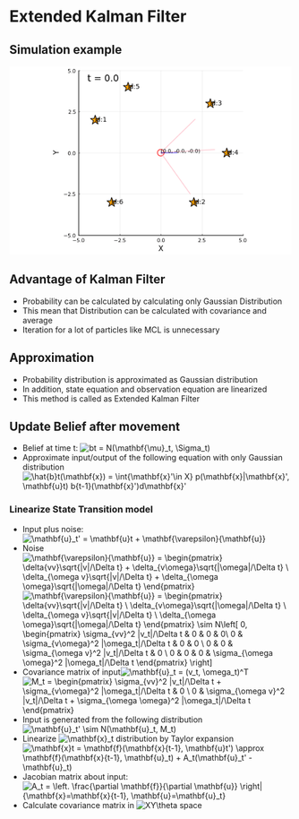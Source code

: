 # Extended Kalman Filter

## Simulation example
![](anime_ekf.gif)  

## Advantage of Kalman Filter
* Probability can be calculated by calculating only Gaussian Distribution  
* This mean that Distribution can be calculated with covariance and average  
* Iteration for a lot of particles like MCL is unnecessary  

## Approximation
* Probability distribution is approximated as Gaussian distribution  
* In addition, state equation and observation equation are linearized  
* This method is called as Extended Kalman Filter  

## Update Belief after movement
* Belief at time t: ![bt = N(\mathbf{\mu}_t, \Sigma_t)
](https://render.githubusercontent.com/render/math?math=%5Clarge+%5Cdisplaystyle+bt+%3D+N%28%5Cmathbf%7B%5Cmu%7D_t%2C+%5CSigma_t%29%0A)  
* Approximate input/output of the following equation with only Gaussian distribution  
![\hat{b}_t(\mathbf{x}) = \int_{\mathbf{x}'\in X} p(\mathbf{x}|\mathbf{x}', \mathbf{u}_t) b_{t-1}(\mathbf{x}')d\mathbf{x}'
](https://render.githubusercontent.com/render/math?math=%5Clarge+%5Cdisplaystyle+%5Chat%7Bb%7D_t%28%5Cmathbf%7Bx%7D%29+%3D+%5Cint_%7B%5Cmathbf%7Bx%7D%27%5Cin+X%7D+p%28%5Cmathbf%7Bx%7D%7C%5Cmathbf%7Bx%7D%27%2C+%5Cmathbf%7Bu%7D_t%29+b_%7Bt-1%7D%28%5Cmathbf%7Bx%7D%27%29d%5Cmathbf%7Bx%7D%27%0A)  
### Linearize State Transition model
* Input plus noise: ![\mathbf{u}_t' = \mathbf{u}_t + \mathbf{\varepsilon}_{\mathbf{u}}
](https://render.githubusercontent.com/render/math?math=%5Clarge+%5Cdisplaystyle+%5Cmathbf%7Bu%7D_t%27+%3D+%5Cmathbf%7Bu%7D_t+%2B+%5Cmathbf%7B%5Cvarepsilon%7D_%7B%5Cmathbf%7Bu%7D%7D%0A)  
* Noise  
![\mathbf{\varepsilon}_{\mathbf{u}} = \begin{pmatrix}
\delta_{vv}\sqrt{|v|/\Delta t} + \delta_{v\omega}\sqrt{|\omega|/\Delta t} \\
\delta_{\omega v}\sqrt{|v|/\Delta t} + \delta_{\omega \omega}\sqrt{|\omega|/\Delta t}
\end{pmatrix}
](https://render.githubusercontent.com/render/math?math=%5Clarge+%5Cdisplaystyle+%5Cmathbf%7B%5Cvarepsilon%7D_%7B%5Cmathbf%7Bu%7D%7D+%3D+%5Cbegin%7Bpmatrix%7D%0A%5Cdelta_%7Bvv%7D%5Csqrt%7B%7Cv%7C%2F%5CDelta+t%7D+%2B+%5Cdelta_%7Bv%5Comega%7D%5Csqrt%7B%7C%5Comega%7C%2F%5CDelta+t%7D+%5C%5C%0A%5Cdelta_%7B%5Comega+v%7D%5Csqrt%7B%7Cv%7C%2F%5CDelta+t%7D+%2B+%5Cdelta_%7B%5Comega+%5Comega%7D%5Csqrt%7B%7C%5Comega%7C%2F%5CDelta+t%7D%0A%5Cend%7Bpmatrix%7D%0A)  
![\mathbf{\varepsilon}_{\mathbf{u}} = \begin{pmatrix}
\delta_{vv}\sqrt{|v|/\Delta t} \\
 \delta_{v\omega}\sqrt{|\omega|/\Delta t} \\
\delta_{\omega v}\sqrt{|v|/\Delta t} \\
 \delta_{\omega \omega}\sqrt{|\omega|/\Delta t}
\end{pmatrix} \sim N\left[ 0, \begin{pmatrix}
\sigma_{vv}^2 |v_t|/\Delta t & 0 & 0 & 0\\
0 & \sigma_{v\omega}^2 |\omega_t|/\Delta t & 0 & 0 \\
0 & 0 & \sigma_{\omega v}^2 |v_t|/\Delta t & 0 \\
0 & 0 & 0 & \sigma_{\omega \omega}^2 |\omega_t|/\Delta t
\end{pmatrix} \right]
](https://render.githubusercontent.com/render/math?math=%5Clarge+%5Cdisplaystyle+%5Cmathbf%7B%5Cvarepsilon%7D_%7B%5Cmathbf%7Bu%7D%7D+%3D+%5Cbegin%7Bpmatrix%7D%0A%5Cdelta_%7Bvv%7D%5Csqrt%7B%7Cv%7C%2F%5CDelta+t%7D+%5C%5C%0A+%5Cdelta_%7Bv%5Comega%7D%5Csqrt%7B%7C%5Comega%7C%2F%5CDelta+t%7D+%5C%5C%0A%5Cdelta_%7B%5Comega+v%7D%5Csqrt%7B%7Cv%7C%2F%5CDelta+t%7D+%5C%5C%0A+%5Cdelta_%7B%5Comega+%5Comega%7D%5Csqrt%7B%7C%5Comega%7C%2F%5CDelta+t%7D%0A%5Cend%7Bpmatrix%7D+%5Csim+N%5Cleft%5B+0%2C+%5Cbegin%7Bpmatrix%7D%0A%5Csigma_%7Bvv%7D%5E2+%7Cv_t%7C%2F%5CDelta+t+%26+0+%26+0+%26+0%5C%5C%0A0+%26+%5Csigma_%7Bv%5Comega%7D%5E2+%7C%5Comega_t%7C%2F%5CDelta+t+%26+0+%26+0+%5C%5C%0A0+%26+0+%26+%5Csigma_%7B%5Comega+v%7D%5E2+%7Cv_t%7C%2F%5CDelta+t+%26+0+%5C%5C%0A0+%26+0+%26+0+%26+%5Csigma_%7B%5Comega+%5Comega%7D%5E2+%7C%5Comega_t%7C%2F%5CDelta+t%0A%5Cend%7Bpmatrix%7D+%5Cright%5D%0A)  
* Covariance matrix of input![\mathbf{u}_t = (v_t, \omega_t)^T](https://render.githubusercontent.com/render/math?math=%5Clarge+%5Cdisplaystyle+%5Cmathbf%7Bu%7D_t+%3D+%28v_t%2C+%5Comega_t%29%5ET)  
![M_t = \begin{pmatrix}
\sigma_{vv}^2 |v_t|/\Delta t + \sigma_{v\omega}^2 |\omega_t|/\Delta t & 0 \\
0 & \sigma_{\omega v}^2 |v_t|/\Delta t + \sigma_{\omega \omega}^2 |\omega_t|/\Delta t
\end{pmatrix}](https://render.githubusercontent.com/render/math?math=%5Clarge+%5Cdisplaystyle+M_t+%3D+%5Cbegin%7Bpmatrix%7D%0A%5Csigma_%7Bvv%7D%5E2+%7Cv_t%7C%2F%5CDelta+t+%2B+%5Csigma_%7Bv%5Comega%7D%5E2+%7C%5Comega_t%7C%2F%5CDelta+t+%26+0+%5C%5C%0A0+%26+%5Csigma_%7B%5Comega+v%7D%5E2+%7Cv_t%7C%2F%5CDelta+t+%2B+%5Csigma_%7B%5Comega+%5Comega%7D%5E2+%7C%5Comega_t%7C%2F%5CDelta+t%0A%5Cend%7Bpmatrix%7D)  
* Input is generated from the following distribution  
![\mathbf{u}_t' \sim N(\mathbf{u}_t, M_t)](https://render.githubusercontent.com/render/math?math=%5Clarge+%5Cdisplaystyle+%5Cmathbf%7Bu%7D_t%27+%5Csim+N%28%5Cmathbf%7Bu%7D_t%2C+M_t%29)  
* Linearize ![\mathbf{x}_t
](https://render.githubusercontent.com/render/math?math=%5Clarge+%5Cdisplaystyle+%5Cmathbf%7Bx%7D_t%0A) distribution by Taylor expansion  
![\mathbf{x}_t = \mathbf{f}(\mathbf{x}_{t-1}, \mathbf{u}_t') \approx \mathbf{f}(\mathbf{x}_{t-1}, \mathbf{u}_t) + A_t(\mathbf{u}_t' - \mathbf{u}_t)
](https://render.githubusercontent.com/render/math?math=%5Clarge+%5Cdisplaystyle+%5Cmathbf%7Bx%7D_t+%3D+%5Cmathbf%7Bf%7D%28%5Cmathbf%7Bx%7D_%7Bt-1%7D%2C+%5Cmathbf%7Bu%7D_t%27%29+%5Capprox+%5Cmathbf%7Bf%7D%28%5Cmathbf%7Bx%7D_%7Bt-1%7D%2C+%5Cmathbf%7Bu%7D_t%29+%2B+A_t%28%5Cmathbf%7Bu%7D_t%27+-+%5Cmathbf%7Bu%7D_t%29%0A)  
* Jacobian matrix about input: ![A_t = \left. \frac{\partial \mathbf{f}}{\partial \mathbf{u}} \right|_{\mathbf{x}=\mathbf{x}_{t-1}, \mathbf{u}=\mathbf{u}_t}
](https://render.githubusercontent.com/render/math?math=%5Clarge+%5Cdisplaystyle+A_t+%3D+%5Cleft.+%5Cfrac%7B%5Cpartial+%5Cmathbf%7Bf%7D%7D%7B%5Cpartial+%5Cmathbf%7Bu%7D%7D+%5Cright%7C_%7B%5Cmathbf%7Bx%7D%3D%5Cmathbf%7Bx%7D_%7Bt-1%7D%2C+%5Cmathbf%7Bu%7D%3D%5Cmathbf%7Bu%7D_t%7D%0A)  
* Calculate covariance matrix in ![XY\theta](https://render.githubusercontent.com/render/math?math=%5Clarge+%5Cdisplaystyle+XY%5Ctheta) space  
